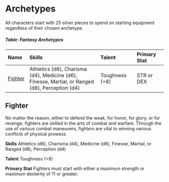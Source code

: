 # Archetypes

All characters start with 25 silver pieces to spend on starting equipment regardless of their chosen archetype.

##### Table: Fantasy Archetypes
| Name | Skills | Talent | Primary Stat |
|:-|:-|:-|:-|
| [Fighter](#fighter) | Athletics (d6), Charisma (d4), Medicine (d6),<br/>Finesse, Martial, or Ranged (d8), Perception (d4) | Toughness (+8) | STR or DEX |

## Fighter

No matter the reason, either to defend the weak, for honor, for glory, or for revenge, fighters are skilled in the arts of combat and warfare. Through the use of various combat maneuvers, fighters are vital to winning various conflicts of physical prowess.

**Skills** Athletics (d6), Charisma (d4), Medicine (d6), Finesse, Martial, or Ranged (d8), Perception (d4)

**Talent** Toughness (+8)

**Primary Stat** Fighters must start with either a maximum strength or maximum dexterity of 11 or greater.
